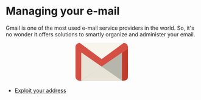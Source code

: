 # Managing your e-mail

Gmail is one of the most used e-mail service providers in the world. So, it's no wonder it offers solutions to smartly organize and administer your email.


<p align="center">
    <img height="100" src="img/png/gmail-logo.png" />
</p>


- [Exploit your address](doc/address.md)
